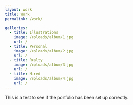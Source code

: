 ```yaml
---
layout: work
title: Work
permalink: /work/

galleries:
  - title: Illustrations
    image: /uploads/album/1.jpg
    url: /
  - title: Personal
    image: /uploads/album/2.jpg
    url: /
  - title: Realty
    image: /uploads/album/3.jpg
    url: /
  - title: Hired
    image: /uploads/album/4.jpg
    url: /
---
```


This is a test to see if the portfolio has been set up correctly.
